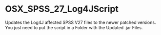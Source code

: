 # OSX_SPSS_27_Log4JScript
Updates the Log4J affected SPSS V27 files to the newer patched versions. You just need to put the script in a Folder with the Updated .jar Files.
